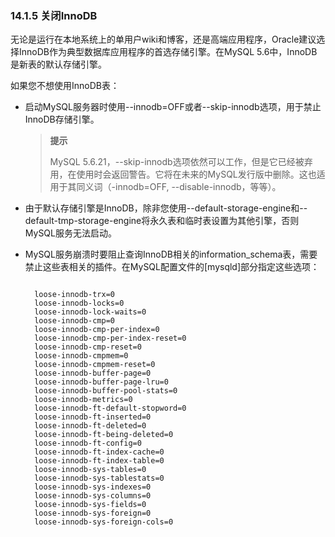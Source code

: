 ### 14.1.5 关闭InnoDB
无论是运行在本地系统上的单用户wiki和博客，还是高端应用程序，Oracle建议选择InnoDB作为典型数据库应用程序的首选存储引擎。在MySQL 5.6中，InnoDB是新表的默认存储引擎。

如果您不想使用InnoDB表：

- 启动MySQL服务器时使用--innodb=OFF或者--skip-innodb选项，用于禁止InnoDB存储引擎。

	> **提示**
	> 
	> MySQL 5.6.21，--skip-innodb选项依然可以工作，但是它已经被弃用，在使用时会返回警告。它将在未来的MySQL发行版中删除。这也适用于其同义词（-innodb=OFF, --disable-innodb，等等）。


- 由于默认存储引擎是InnoDB，除非您使用--default-storage-engine和--default-tmp-storage-engine将永久表和临时表设置为其他引擎，否则MySQL服务无法启动。
- MySQL服务崩溃时要阻止查询InnoDB相关的information_schema表，需要禁止这些表相关的插件。在MySQL配置文件的[mysqld]部分指定这些选项：
	<pre><code>
	loose-innodb-trx=0
	loose-innodb-locks=0
	loose-innodb-lock-waits=0
	loose-innodb-cmp=0
	loose-innodb-cmp-per-index=0
	loose-innodb-cmp-per-index-reset=0
	loose-innodb-cmp-reset=0
	loose-innodb-cmpmem=0
	loose-innodb-cmpmem-reset=0
	loose-innodb-buffer-page=0
	loose-innodb-buffer-page-lru=0
	loose-innodb-buffer-pool-stats=0
	loose-innodb-metrics=0
	loose-innodb-ft-default-stopword=0
	loose-innodb-ft-inserted=0
	loose-innodb-ft-deleted=0
	loose-innodb-ft-being-deleted=0
	loose-innodb-ft-config=0
	loose-innodb-ft-index-cache=0
	loose-innodb-ft-index-table=0
	loose-innodb-sys-tables=0
	loose-innodb-sys-tablestats=0
	loose-innodb-sys-indexes=0
	loose-innodb-sys-columns=0
	loose-innodb-sys-fields=0
	loose-innodb-sys-foreign=0
	loose-innodb-sys-foreign-cols=0
	</code></pre>

